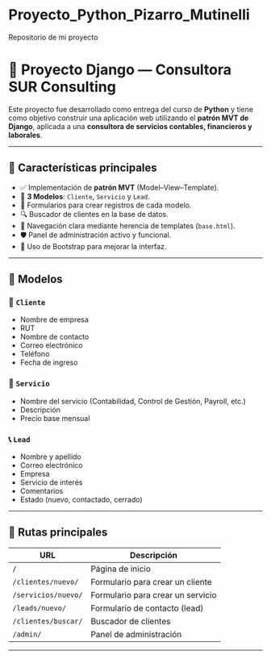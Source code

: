 # Proyecto_Python_Pizarro_Mutinelli
Repositorio de mi proyecto
# 🧾 Proyecto Django — Consultora SUR Consulting

Este proyecto fue desarrollado como entrega del curso de **Python** y tiene como objetivo construir una aplicación web utilizando el **patrón MVT de Django**, aplicada a una **consultora de servicios contables, financieros y laborales**.

---

## 📌 Características principales

- ✅ Implementación de **patrón MVT** (Model–View–Template).  
- 🧱 **3 Modelos**: `Cliente`, `Servicio` y `Lead`.  
- 📝 Formularios para crear registros de cada modelo.  
- 🔍 Buscador de clientes en la base de datos.  
- 🧭 Navegación clara mediante herencia de templates (`base.html`).  
- 🛡️ Panel de administración activo y funcional.  
- 🧰 Uso de Bootstrap para mejorar la interfaz.

---

## 🧱 Modelos

### 🧑 `Cliente`
- Nombre de empresa  
- RUT  
- Nombre de contacto  
- Correo electrónico  
- Teléfono  
- Fecha de ingreso

### 🧾 `Servicio`
- Nombre del servicio (Contabilidad, Control de Gestión, Payroll, etc.)  
- Descripción  
- Precio base mensual

### 📞 `Lead`
- Nombre y apellido  
- Correo electrónico  
- Empresa  
- Servicio de interés  
- Comentarios  
- Estado (nuevo, contactado, cerrado)

---

## 🧭 Rutas principales

| URL                        | Descripción                        |
|----------------------------|------------------------------------|
| `/`                        | Página de inicio                  |
| `/clientes/nuevo/`         | Formulario para crear un cliente  |
| `/servicios/nuevo/`        | Formulario para crear un servicio |
| `/leads/nuevo/`            | Formulario de contacto (lead)     |
| `/clientes/buscar/`        | Buscador de clientes              |
| `/admin/`                  | Panel de administración           |

---

